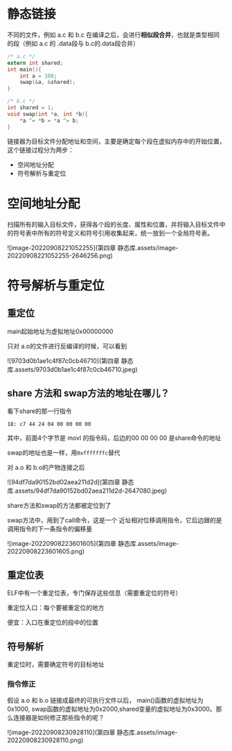# 静态链接

不同的文件，例如 a.c 和 b.c 在编译之后，会进行**相似段合并**，也就是类型相同的段（例如 a.c 的 .data段与 b.c的.data段合并）

```c
/* a.c */
extern int shared;
int main(){
    int a = 100;
    swap(&a, &shared);
} 
```



```c
/* b.c */
int shared = 1;
void swap(int *a, int *b){
    *a ^= *b = *a ^= b;
}
```

链接器为目标文件分配地址和空间，主要是确定每个段在虚拟内存中的开始位置，这个链接过程分为两步：

- 空间地址分配
- 符号解析与重定位

# 空间地址分配

扫描所有的输入目标文件，获得各个段的长度、属性和位置，并将输入目标文件中的符号表中所有的符号定义和符号引用收集起来，统一放到一个全局符号表。

![image-20220908221052255](第四章 静态库.assets/image-20220908221052255-2646256.png)

# 符号解析与重定位

## 重定位

main起始地址为虚拟地址0x00000000

只对 a.o的文件进行反编译的时候，可以看到

![9703d0b1ae1c4f87c0cb46710](第四章 静态库.assets/9703d0b1ae1c4f87c0cb46710.jpeg)

## share 方法和 swap方法的地址在哪儿？

看下share的那一行指令

```
18: c7 44 24 04 00 00 00 00
```

其中，前面4个字节是 movl 的指令码，后边的00 00 00 00 是share命令的地址

swap的地址也是一样，用`0xfffffffc`替代



对 a.o 和 b.o的产物连接之后

![94df7da90152bd02aea211d2d](第四章 静态库.assets/94df7da90152bd02aea211d2d-2647080.jpeg)

share方法和swap的方法都被定位到了

swap方法中，用到了call命令，这是一个 近址相对位移调用指令，它后边跟的是调用指令的下一条指令的偏移量

![image-20220908223601605](第四章 静态库.assets/image-20220908223601605.png)

## 重定位表

ELF中有一个重定位表，专门保存这些信息（需要重定位的符号）

重定位入口：每个要被重定位的地方

便宜：入口在重定位的段中的位置



## 符号解析

重定位时，需要确定符号的目标地址

### 指令修正

假设 a.o 和 b.o 链接成最终的可执行文件以后， main()函数的虚拟地址为0x1000, swap函数的虚拟地址为0x2000,shared变量的虚拟地址为0x3000。那么连接器是如何修正那些指令的呢？

![image-20220908230928110](第四章 静态库.assets/image-20220908230928110.png)
